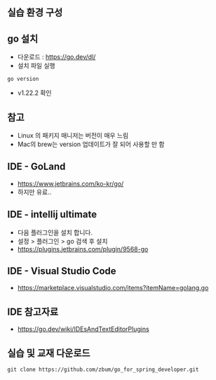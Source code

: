 ## 실습 환경 구성
## go 설치
* 다운로드 : https://go.dev/dl/
* 설치 파일 실행
```shell
go version 
```
* v1.22.2 확인

## 참고
* Linux 의 패키지 매니저는 버전이 매우 느림
* Mac의 brew는 version 업데이트가 잘 되어 사용할 만 함

## IDE - GoLand
* https://www.jetbrains.com/ko-kr/go/
* 하지만 유료..

## IDE - intellij ultimate
* 다음 플러그인을 설치 합니다.
* 설정 > 플러그인 > go 검색 후 설치
* https://plugins.jetbrains.com/plugin/9568-go

## IDE - Visual Studio Code
* https://marketplace.visualstudio.com/items?itemName=golang.go

## IDE 참고자료
* https://go.dev/wiki/IDEsAndTextEditorPlugins

## 실습 및 교재 다운로드
```
git clone https://github.com/zbum/go_for_spring_developer.git
```